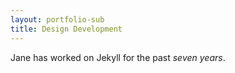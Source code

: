 ```yaml
---
layout: portfolio-sub
title: Design Development
---
```

Jane has worked on Jekyll for the past *seven years*.